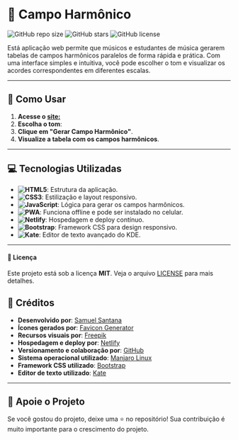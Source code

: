 # 🎵 Campo Harmônico

![GitHub repo size](https://img.shields.io/github/repo-size/samuelsantanaoficial/gerador-de-campo-harmonico?style=for-the-badge)
![GitHub stars](https://img.shields.io/github/stars/samuelsantanaoficial/gerador-de-campo-harmonico?style=for-the-badge)
![GitHub license](https://img.shields.io/github/license/samuelsantanaoficial/gerador-de-campo-harmonico?style=for-the-badge)

Está aplicação web permite que músicos e estudantes de música gerarem tabelas de campos harmônicos paralelos de forma rápida e prática. Com uma interface simples e intuitiva, você pode escolher o tom e visualizar os acordes correspondentes em diferentes escalas.

---

## 🚀 Como Usar

1. **Acesse o [site:](https://geradordecampoharmonico.netlify.app/)**
2. **Escolha o tom**:
3. **Clique em "Gerar Campo Harmônico"**.
4. **Visualize a tabela com os campos harmônicos**.

---

## 💻 Tecnologias Utilizadas

- **![HTML5](https://img.shields.io/badge/HTML5-E34F26?style=for-the-badge&logo=html5&logoColor=white)**: Estrutura da aplicação.
- **![CSS3](https://img.shields.io/badge/CSS3-1572B6?style=for-the-badge&logo=css3&logoColor=white)**: Estilização e layout responsivo.
- **![JavaScript](https://img.shields.io/badge/JavaScript-F7DF1E?style=for-the-badge&logo=javascript&logoColor=black)**: Lógica para gerar os campos harmônicos.
- **![PWA](https://img.shields.io/badge/PWA-5A0FC8?style=for-the-badge&logo=pwa&logoColor=white)**: Funciona offline e pode ser instalado no celular.
- **![Netlify](https://img.shields.io/badge/Netlify-00C7B7?style=for-the-badge&logo=netlify&logoColor=white)**: Hospedagem e deploy contínuo.
- **![Bootstrap](https://img.shields.io/badge/Bootstrap-7952B3?style=for-the-badge&logo=bootstrap&logoColor=white)**: Framework CSS para design responsivo.
- **![Kate](https://img.shields.io/badge/Kate-1D99F3?style=for-the-badge&logo=kde&logoColor=white)**: Editor de texto avançado do KDE.

---

#### 📄 Licença

Este projeto está sob a licença **MIT**. Veja o arquivo [LICENSE](LICENSE) para mais detalhes.

## 👏 Créditos

- **Desenvolvido por**: [Samuel Santana](https://github.com/samuelsantanaoficial)
- **Ícones gerados por**: [Favicon Generator](https://realfavicongenerator.net/)
- **Recursos visuais por**: [Freepik](https://br.freepik.com/)
- **Hospedagem e deploy por**: [Netlify](https://www.netlify.com/)
- **Versionamento e colaboração por**: [GitHub](https://github.com/)
- **Sistema operacional utilizado**: [Manjaro Linux](https://manjaro.org/)
- **Framework CSS utilizado**: [Bootstrap](https://getbootstrap.com/)
- **Editor de texto utilizado**: [Kate](https://kate-editor.org/)

---

## 🌟 Apoie o Projeto

Se você gostou do projeto, deixe uma ⭐ no repositório! Sua contribuição é muito importante para o crescimento do projeto.
